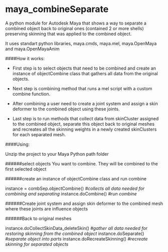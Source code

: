 # maya_combineSeparate

A python module for Autodesk Maya that shows a way to separate a combined object back to original ones (contained 2 or more shells) preserving skinning that was applied to the combined object.

It uses standart python libraries, maya.cmds, maya.mel, maya.OpenMaya and maya.OpenMayaAnim

####How it works:

- First step is to select objects that need to be combined and create an instance of objectCombine class that gathers all data from the original objects.

- Next step is combining method that runs a mel script with a custom combine function.
 
- After combining a user need to create a joint system and assign a skin deformer to the combined object using these joints. 

- Last step is to run methods that collect data from skinCluster assigned to the combined object, separate this object back to original meshes and recreates all the skinning weights in a newly created skinClusters for each separated mesh.
 
 
####Using:

Unzip the project to your Maya Python path folder

######select objects You want to combine. They will be combined to the first selected object

######create an instance of objectCombine class and run combine

instance = combSep.objectCombine()  *#collects all data needed for combining and separating*
instance.doCombine() *#run combine*


######Create joint system and assign skin deformer to the combined mesh where these joints are influence objects

######Back to original meshes

instance.doCollectSkinData_deleteSkin() *#gather all data needed for restoring skinning from the combined object*
instance.doSeparate() *#separate object into parts*
instance.doRecreateSkinning() *#recreate skinning for separated objects*



